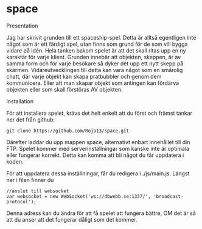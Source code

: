 space
=====

Presentation

Jag har skrivit grunden till ett spaceship-spel. Detta är alltså egentligen inte något som är ett färdigt spel, utan finns som grund för de som vill bygga vidare på idén. Hela tanken bakom spelet är att det skall ritas upp en ny karaktär för varje klient. Grunden innebär att objekten, skeppen, är av samma form och för varje besökare så dyker det upp ett nytt skepp på skärmen. Vidareutvecklingen till detta kan vara något som en smårolig chatt, där varje objekt kan skapa pratbubbler och genom dem kommunicera. Eller att man skapar objekt som antingen kan fördärva objekten eller som skall förstöras AV objekten.

Installation

För att installera spelet, krävs det helt enkelt att du först och främst tankar ner det från github:
	
	git clone https://github.com/Rojo13/space.git

Därefter laddar du upp mappen space, alternativt enbart innehållet till din FTP. Spelet kommer med serverinställningar som kanske inte är optimala eller fungerar korrekt. Detta kan komma att bli något du får uppdatera i koden.

För att uppdatera dessa inställningar, får du redigera i ./js/main.js. Längst ner i filen finner du 

    //anslut till websocket
    var websocket = new WebSocket('ws://dbwebb.se:1337/', 'broadcast-protocol');

Denna adress kan du ändra för att få spelet att fungera bättre, OM det är så att du anser att det fungerar dåligt som det kommer.
